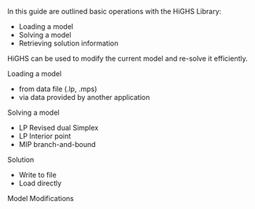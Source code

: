 In this guide are outlined basic operations with the HiGHS Library:
- Loading a model
- Solving a model
- Retrieving solution information

HiGHS can be used to modify the current model and re-solve it efficiently. 

Loading a model
- from data file (.lp, .mps)
- via data provided by another application

Solving a model
- LP Revised dual Simplex 
- LP Interior point 
- MIP branch-and-bound 

Solution 
- Write to file 
- Load directly

Model Modifications
